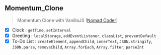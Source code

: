 ## Momentum_Clone

> Momentum Clone with VanillaJS ([Nomad Coder](https://academy.nomadcoders.co/))

- [x] Clock : `getTime`, `setInterval`
- [x] Greeting : `localStorage`, `addEventListener`, `classList`, `preventDefault`
- [x] To-Do List : `createElement`, `appendChild`, `innerText`, `JSON.stringify`, `JSON.parse`, `removeChild`, `Array.forEach`, `Array.filter`, `parseInt`

